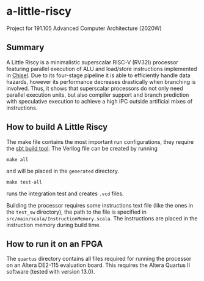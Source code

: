 # a-little-riscy
Project for 191.105 Advanced Computer Architecture (2020W)


## Summary
A Little Riscy is a minimalistic superscalar RISC-V (RV32I) processor featuring parallel execution of ALU and load/store instructions implemented in [Chisel](https://www.chisel-lang.org/). Due to its four-stage pipeline it is able to efficiently handle data hazards, however its performance decreases drastically when branching is involved. Thus, it shows that superscalar processors do not only need parallel execution units, but also compiler support and branch prediction with speculative execution to achieve a high IPC outside artificial mixes of instructions.

## How to build A Little Riscy

The make file contains the most important run configurations, they require the [sbt build tool](https://www.scala-sbt.org/). The Verilog file can be created by running

```
make all
```

and will be placed in the `generated` directory.

```
make test-all
```

runs the integration test and creates `.vcd` files.

Building the processor requires some instructions text file (like the ones in the `test_sw` directory), the path to the file is specified in `src/main/scala/InstructionMemory.scala`. The instructions are placed in the instruction memory during build time.

## How to run it on an FPGA

The `quartus` directory contains all files required for running the processor on an Altera DE2-115 evaluation board. This requires the Altera Quartus II software (tested with version 13.0).